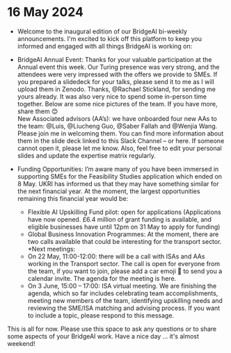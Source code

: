 # 16 May 2024 

* Welcome to the inaugural edition of our BridgeAI bi-weekly announcements. I'm excited to kick off this platform to keep you informed and engaged with all things BridgeAI is working on: 
 
* BridgeAI Annual Event: Thanks for your valuable participation at the Annual event this week. Our Turing presence was very strong, and the attendees were very impressed with the offers we provide to SMEs. If you prepared a slidedeck for your talks, please send it to me as I will upload them in Zenodo. Thanks, @Rachael Stickland, for sending me yours already. It was also very nice to spend some in-person time together. Below are some nice pictures of the team. If you have more, share them :blush:  
New Associated advisors (AA’s): we have onboarded four new AAs to the team: @Luis, @Liucheng Guo, @Saber Fallah and @Wenjia Wang. Please join me in welcoming them. You can find more information about them in the slide deck linked to this Slack Channel – or here. If someone cannot open it, please let me know. Also, feel free to edit your personal slides and update the expertise matrix regularly.  
* Funding Opportunities: I’m aware many of you have been immersed in supporting SMEs for the Feasibility Studies application which ended on 8 May. UKRI has informed us that they may have something similar for the next financial year. At the moment, the largest opportunities remaining this financial year would be: 
    * Flexible AI Upskilling Fund pilot: open for applications (Applications have now opened. £6.4 million of grant funding is available, and eligible businesses have until 12pm on 31 May to apply for funding)   
    * Global Business Innovation Programmes: At the moment, there are two calls available that could be interesting for the transport sector. 
*Next meetings:  
    * On 22 May, 11:00-12:00: there will be a call with ISAs and AAs working in the Transport sector. The call is open for everyone from the team, if you want to join,  please add a car emoji :car: to send you a calendar invite. The agenda for the meeting is here. 
    * On 3 June, 15:00 – 17:00: ISA virtual meeting. We are finishing the agenda, which so far includes celebrating team accomplishments, meeting new members of the team, identifying upskilling needs and reviewing the SME/ISA matching and advising process. If you want to include a topic, please respond to this message. 

This is all for now. Please use this space to ask any questions or to share some aspects of your BridgeAI work. 
Have a nice day ... it's almost weekend! 
